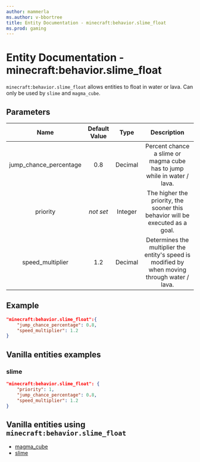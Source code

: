 ```yaml
---
author: mammerla
ms.author: v-bbortree
title: Entity Documentation - minecraft:behavior.slime_float
ms.prod: gaming
---
```


# Entity Documentation - minecraft:behavior.slime_float

`minecraft:behavior.slime_float` allows entities to float in water or lava. Can only be used by `slime` and `magma_cube`.

## Parameters

| Name| Default Value| Type| Description |
|:-----------:|:-----------:|:-----------:|:-----------:|
| jump_chance_percentage| 0.8| Decimal| Percent chance a slime or magma cube has to jump while in water / lava. |
|priority|*not set*|Integer|The higher the priority, the sooner this behavior will be executed as a goal.|
| speed_multiplier| 1.2| Decimal| Determines the multiplier the entity's speed is modified by when moving through water / lava. |

## Example

```json
"minecraft:behavior.slime_float":{
    "jump_chance_percentage": 0.8,
    "speed_multiplier": 1.2
}
```

## Vanilla entities examples

### slime

```json
"minecraft:behavior.slime_float": {
    "priority": 1,
    "jump_chance_percentage": 0.8,
    "speed_multiplier": 1.2
}
```

## Vanilla entities using `minecraft:behavior.slime_float`

- [magma_cube](../../../../Source/VanillaBehaviorPack_Snippets/entities/magma_cube.md)
- [slime](../../../../Source/VanillaBehaviorPack_Snippets/entities/slime.md)
